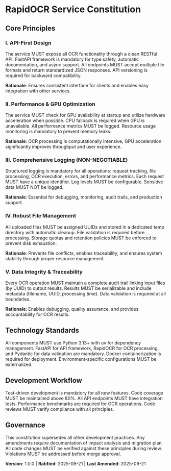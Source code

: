 <!--
Sync Impact Report:
Version change: Initial → 1.0.0
Modified principles:
- Added: I. API-First Design
- Added: II. Performance & GPU Optimization
- Added: III. Comprehensive Logging
- Added: IV. Robust File Management
- Added: V. Data Integrity & Traceability
Templates requiring updates: ✅ constitution updated
Follow-up TODOs: None
-->

# RapidOCR Service Constitution

## Core Principles

### I. API-First Design
The service MUST expose all OCR functionality through a clean RESTful API. FastAPI framework is mandatory for type safety, automatic documentation, and async support. All endpoints MUST accept multiple file formats and return standardized JSON responses. API versioning is required for backward compatibility.

**Rationale**: Ensures consistent interface for clients and enables easy integration with other services.

### II. Performance & GPU Optimization
The service MUST check for GPU availability at startup and utilize hardware acceleration when possible. CPU fallback is required when GPU is unavailable. All performance metrics MUST be logged. Resource usage monitoring is mandatory to prevent memory leaks.

**Rationale**: OCR processing is computationally intensive; GPU acceleration significantly improves throughput and user experience.

### III. Comprehensive Logging (NON-NEGOTIABLE)
Structured logging is mandatory for all operations: request tracking, file processing, OCR execution, errors, and performance metrics. Each request MUST have a unique identifier. Log levels MUST be configurable. Sensitive data MUST NOT be logged.

**Rationale**: Essential for debugging, monitoring, audit trails, and production support.

### IV. Robust File Management
All uploaded files MUST be assigned UUIDs and stored in a dedicated temp directory with automatic cleanup. File validation is required before processing. Storage quotas and retention policies MUST be enforced to prevent disk exhaustion.

**Rationale**: Prevents file conflicts, enables traceability, and ensures system stability through proper resource management.

### V. Data Integrity & Traceability
Every OCR operation MUST maintain a complete audit trail linking input files (by UUID) to output results. Results MUST be serializable and include metadata (filename, UUID, processing time). Data validation is required at all boundaries.

**Rationale**: Enables debugging, quality assurance, and provides accountability for OCR results.

## Technology Standards

All components MUST use Python 3.13+ with uv for dependency management. FastAPI for API framework, RapidOCR for OCR processing, and Pydantic for data validation are mandatory. Docker containerization is required for deployment. Environment-specific configurations MUST be externalized.

## Development Workflow

Test-driven development is mandatory for all new features. Code coverage MUST be maintained above 80%. All API endpoints MUST have integration tests. Performance benchmarks are required for OCR operations. Code reviews MUST verify compliance with all principles.

## Governance

This constitution supersedes all other development practices. Any amendments require documentation of impact analysis and migration plan. All code changes MUST be verified against these principles during review. Violations MUST be addressed before merge approval.

**Version**: 1.0.0 | **Ratified**: 2025-09-21 | **Last Amended**: 2025-09-21
